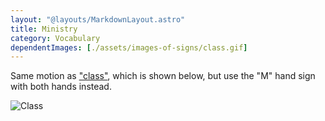 ```yaml
---
layout: "@layouts/MarkdownLayout.astro"
title: Ministry
category: Vocabulary
dependentImages: [./assets/images-of-signs/class.gif]
---
```


Same motion as ["class"](../class), which is shown below,
but use the "M" hand sign with both hands instead.

![Class](@signs/class.gif)
